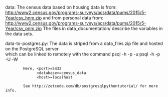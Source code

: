 data: The census data based on housing data is from:
        http://www2.census.gov/programs-surveys/acs/data/pums/2015/5-Year/csv_hnm.zip
      and from personal data from:
        http://www2.census.gov/programs-surveys/acs/data/pums/2015/5-Year/csv_pnm.zip
      The files in data_documentation/ describe the variables in the data sets.

data-to-postgres.py: 
            The data is striped from a data_files.zip file and hosted on the PostgreSQL server              
            which can be linked to remotely with the command
              psql -h <host> -p <port> -u <database>
              psql -h <host> -p <port> -U <username> -W <password> <database>
            
            Here, <port>=5432 
                  <database>=census_data
                  <host>=localhost
                  
            See http://zetcode.com/db/postgresqlpythontutorial/ for more info.
